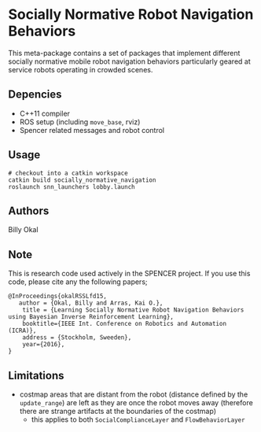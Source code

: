 # Socially Normative Robot Navigation Behaviors

This meta-package contains a set of packages that implement different
socially normative mobile robot navigation behaviors particularly geared 
at service robots operating in crowded scenes.

## Depencies
* C++11 compiler
* ROS setup (including `move_base`, rviz)
* Spencer related messages and robot control

## Usage
```
# checkout into a catkin workspace
catkin build socially_normative_navigation
roslaunch snn_launchers lobby.launch
```

## Authors
Billy Okal

## Note
This is research code used actively in the SPENCER project. If you use
this code, please cite any the following papers;

```
@InProceedings{okalRSSLfd15,
   author = {Okal, Billy and Arras, Kai O.},
    title = {Learning Socially Normative Robot Navigation Behaviors
using Bayesian Inverse Reinforcement Learning},
    booktitle={IEEE Int. Conference on Robotics and Automation
(ICRA)},
    address = {Stockholm, Sweeden},
    year={2016},
}
```

## Limitations

- costmap areas that are distant from the robot (distance defined by the `update_range`) are left as they are once the robot moves away (therefore there are strange artifacts at the boundaries of the costmap)
  - this applies to both `SocialComplianceLayer` and `FlowBehaviorLayer`
